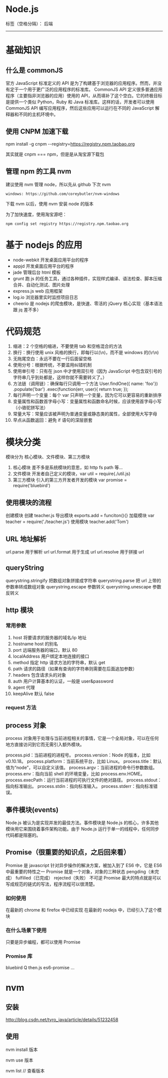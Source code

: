 # Node.js

标签（空格分隔）： 后端

---

# 基础知识

## 什么是 commonJS

官方 JavaScript 标准定义的 API 是为了构建基于浏览器的应用程序。然而，并没有定于一个用于更广泛的应用程序的标准库。
CommonJS API 定义很多普通应用程序（主要指非浏览器的应用）使用的 API，从而填补了这个空白。它的终极目标是提供一个类似 Python，Ruby 和 Java 标准库。这样的话，开发者可以使用 CommonJS API 编写应用程序，然后这些应用可以运行在不同的 JavaScript 解释器和不同的主机环境中。

## 使用 CNPM 加速下载

npm install -g cnpm --registry=https://registry.npm.taobao.org

其实就是 cnpm === npm，但是是从淘宝源下载包

## 管理 npm 的工具 nvm

建议使用 nvm 管理 node，所以先从 github 下次 nvm

    windows: https://github.com/coreybutler/nvm-windows

下载 nvm 以后，使用 nvm 安装 node 的版本

为了加快速度，使用淘宝源吧：

    npm config set registry https://registry.npm.taobao.org

# 基于 nodejs 的应用

- node-webkit 开发桌面应用平台的程序
- appjd 开发桌面应用平台的程序
- jade 管理后台 html 模板
- grunt 跑 js 的任务工具，通过各种插件，实现样式编译、语法检查、脚本压缩合并、自动化测试、图片处理
- express.js web 应用框架
- log.io 浏览器里实时监控项目日志
- cheerio 是 nodejs 的爬虫模块，是快速、零活的 jQuery 核心实现（基本语法跟 jq 差不多）

# 代码规范

1. 缩进：2 个空格的缩进，不要使用 tab 和空格混合的方法
2. 换行：换行使用 unix 风格的换行，即每行以(\n)，而不是 windows 的(\r\n)
3. 无拖尾空白：永远不要在一行后面留空格
4. 使用分号：根据传统，不要滥用纠错机制
5. 使用单引号：只有在 json 中才使用双引号（因为 JavaScript 中包含双引号的字符串几乎到处都是，这样你就不需要转义了。）
6. 方法链（调用链）：确保每行只调用一个方法
   User.findOne({ name: 'foo'})
   .populate('bar')
   .exec(function(err, user){
   return true;
   });
7. 每行声明一个变量：每个 var 只声明一个变量，因为它可以更容易的重新排序
8. 变量属性和函数首字母小写：变量属性和函数命名时候，应该使用首字母小写（小骆驼拼写法）
9. 常量大写：常量应该被声明为普通变量或静态类的属性，全部使用大写字母
10. 早点从函数返回：避免 if 语句的深层嵌套

# 模块分类

模块分为 核心模块、文件模块、第三方模块

1. 核心模块 差不多是系统模块的意思，如 http fs path 等...
1. 文件模块 开发者自己定义的模块，var util = require(./util.js)
1. 第三方模块 引入的第三方开发者开发的模块 var promise = require('bluebird')

## 使用模块的流程

创建模块 创建 teacher.js
导出模块 exports.add = funciton(){}
加载模块 var teacher = require('./teacher.js')
使用模块 teacher.add('Tom')

## URL 地址解析

url.parse 用于解析 url
url.format 用于生成 url
url.resolve 用于拼接 url

## queryString

querystring.stringify 把数组对象拼接成字符串
querystring.parse 把 url 上带的参数串转成数组对象
querystring.escape 参数转义
querystring.unescape 参数反转义

## http 模块

### 常用参数

1. host 将要请求的服务器的域名/ip 地址
1. hostname host 的别名
1. port 远端服务器的端口，默认 80
1. localAddress 用户绑定本地连接的接口
1. method 指定 http 请求方法的字符串，默认 get
1. path 请求的路径（如果有查询的字符串则需要在后面追加参数）
1. headers 包含请求头的对象
1. auth 用户计算基本的认证，一般是 user&password
1. agent 代理
1. keepAlive 默认 false

### request 方法

## process 对象

process 对象用于处理与当前进程相关的事情，它是一个全局对象，可以在任何地方直接访问到它而无需引入额外模块。

process.pid：当前进程的进程号。
process.version：Node 的版本，比如 v0.10.18。
process.platform：当前系统平台，比如 Linux。
process.title：默认值为“node”，可以自定义该值。
process.argv：当前进程的命令行参数数组。
process.env：指向当前 shell 的环境变量，比如 process.env.HOME。
process.execPath：运行当前进程的可执行文件的绝对路径。
process.stdout：指向标准输出。
process.stdin：指向标准输入。
process.stderr：指向标准错误。

## 事件模块(events)

Node.js 被认为是实现并发的最佳方法。事件模块是 Node.js 的核心，许多其他模块用它来围绕着事件架构功能。由于 Node.js 运行于单一的线程中，任何同步代码都是阻塞的。

## Promise（很重要的知识点，之后回来看）

Promise 是 javascript 针对异步操作的解决方案，被加入到了 ES6 中，它是 ES6 中最重要的特性之一
Promise 就是一个对象，对象的三种状态 pengding（未完成） fulfilled（已完成） rejected（失败） 不可逆
Promise 最大的特点就是可以写成规范的链式的写法，程序流程可以很清楚。

### 如何使用

在最新的 chrome 和 firefox 中已经实现
在最新的 nodejs 中，已经引入了这个模块

### 在什么场景下使用

只要是异步编程，都可以使用 Promise

### Promise 库

bluebird
Q
then.js
es6-promise
...

# nvm

## 安装

http://blog.csdn.net/tyro_java/article/details/51232458

## 使用

nvm install 版本

nvm use 版本

nvm list // 查看版本
